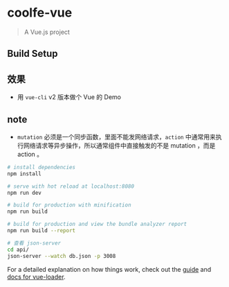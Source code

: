 # coolfe-vue

> A Vue.js project

## Build Setup

## 效果
- 用 `vue-cli` v2 版本做个 Vue 的 Demo

## note
- `mutation` 必须是一个同步函数，里面不能发网络请求，`action` 中通常用来执行网络请求等异步操作，所以通常组件中直接触发的不是 mutation ，而是 action 。


``` bash
# install dependencies
npm install

# serve with hot reload at localhost:8080
npm run dev

# build for production with minification
npm run build

# build for production and view the bundle analyzer report
npm run build --report

# 查看 json-server
cd api/
json-server --watch db.json -p 3008
```

For a detailed explanation on how things work, check out the [guide](http://vuejs-templates.github.io/webpack/) and [docs for vue-loader](http://vuejs.github.io/vue-loader).
